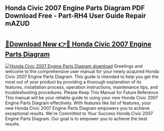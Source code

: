 ## Honda Civic 2007 Engine Parts Diagram PDF Download Free - Part-RH4 User Guide Repair mAZUD

# <h2><a href="http://dfrmlkp.blite.top/?on=Honda+Civic+2007+Engine+Parts+Diagram">🔗Download New 👉🔴 Honda Civic 2007 Engine Parts Diagram</a></h2>

[![Honda Civic 2007 Engine Parts Diagram download](https://i.imgur.com/lujVjoI.png)](http://dfrmlkp.blite.top/?on=Honda+Civic+2007+Engine+Parts+Diagram)
Greetings and welcome to the comprehensive user manual for your newly acquired Honda Civic 2007 Engine Parts Diagram. This guide is intended to help you get the most out of your product by providing a thorough explanation of its features, installation process, operation instructions, maintenance tips, and troubleshooting procedures. Please Keep This Manual for Future Reference This manual will be your reliable guide to using your new Honda Civic 2007 Engine Parts Diagram effectively. With features like list of features, your new Honda Civic 2007 Engine Parts Diagram empowers you to achieve exceptional results. We're Committed to Your Success Honda Civic 2007 Engine Parts Diagram. Our goal is to empower you to achieve the best results.
